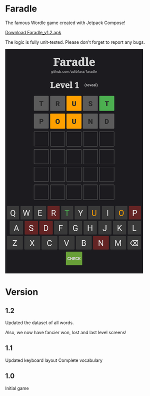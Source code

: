 # Faradle

The famous Wordle game created with Jetpack Compose!

[Download Faradle_v1.2.apk](https://github.com/adibfara/Faradle/raw/main/app/release/faradle.apk)

The logic is fully unit-tested. Please don't forget to report any bugs.

![Picture](https://github.com/adibfara/Faradle/raw/main/screenshot.PNG)

# Version

1.2
---
Updated the dataset of all words.

Also, we now have fancier won, lost and last level screens!


1.1
---
Updated keyboard layout Complete vocabulary

1.0
---
Initial game
